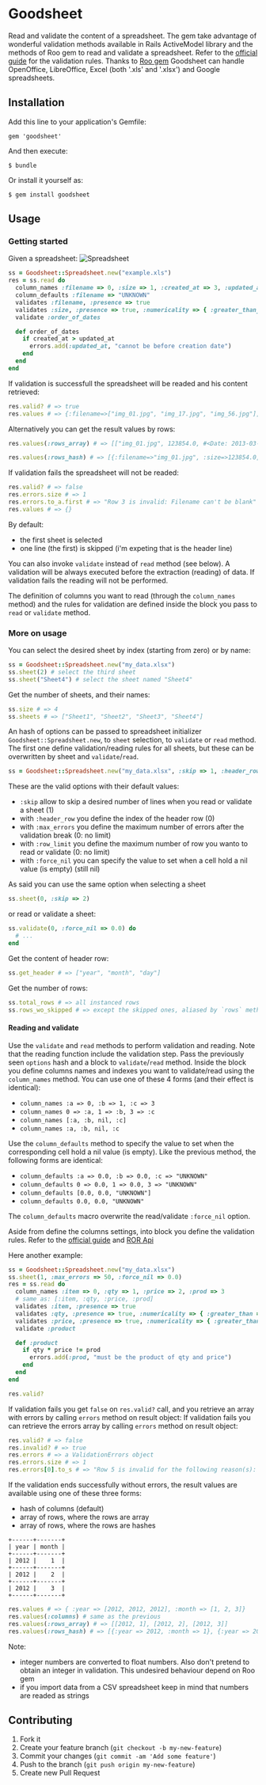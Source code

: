 # Goodsheet

Read and validate the content of a spreadsheet.
The gem take advantage of wonderful validation methods available in Rails ActiveModel library and the methods of Roo gem to read and validate a spreadsheet.
Refer to the [official guide](http://guides.rubyonrails.org/active_record_validations.html) for the validation rules.
Thanks to [Roo gem](https://github.com/Empact/roo) Goodsheet can handle OpenOffice, LibreOffice, Excel (both '.xls' and '.xlsx') and Google spreadsheets.


## Installation

Add this line to your application's Gemfile:

    gem 'goodsheet'

And then execute:

    $ bundle

Or install it yourself as:

    $ gem install goodsheet

## Usage

### Getting started

Given a spreadsheet:
![Spreadsheet](https://raw.github.com/iwan/goodsheet/master/img/img_01.png)

```ruby
ss = Goodsheet::Spreadsheet.new("example.xls")
res = ss.read do
  column_names :filename => 0, :size => 1, :created_at => 3, :updated_at => 4 # i want to ignore 'description' column
  column_defaults :filename => "UNKNOWN"
  validates :filename, :presence => true
  validates :size, :presence => true, :numericality => { :greater_than_or_equal_to => 0.0 }
  validate :order_of_dates

  def order_of_dates
    if created_at > updated_at
      errors.add(:updated_at, "cannot be before creation date")
    end
  end
end
```

If validation is successfull the spreadsheet will be readed and his content retrieved:
```ruby
res.valid? # => true
res.values # => {:filename=>["img_01.jpg", "img_17.jpg", "img_56.jpg"], :size=>[123854.0, 278333.0, 529639.0], :created_at=>[#<Date: 2013-03-03 ((2456355j,0s,0n),+0s,2299161j)>, ...], ...}
```

Alternatively you can get the result values by rows:
```ruby
res.values(:rows_array) # => [["img_01.jpg", 123854.0, #<Date: 2013-03-03 ((2456355j,0s,0n),+0s,2299161j)>, #<Date: 2013-03-31 ((2456383j,0s,0n),+0s,2299161j)>], ["img_17.jpg", 278333.0, #<Date: 2013-05-03 ...], ...]

res.values(:rows_hash) # => [{:filename=>"img_01.jpg", :size=>123854.0, :created_at=>#<Date: 2013-03-03 ((2456355j,0s,0n),+0s,2299161j)>, :updated_at=>#<Date: 2013-03-31 ((2456383j,0s,0n),+0s,2299161j)>}, {:filename=>"img_17.jpg", :size=>278333.0, ...}, ... ]
```

If validation fails the spreadsheet will not be readed:
```ruby
res.valid? # => false
res.errors.size # => 1
res.errors.to_a.first # => "Row 3 is invalid: Filename can't be blank"
res.values # => {}
```

By default:
* the first sheet is selected
* one line (the first) is skipped (i'm expeting that is the header line)

You can also invoke `validate` instead of `read` method (see below).
A validation will be always executed before the extraction (reading) of data. If validation fails the reading will not be performed.

The definition of columns you want to read (through the `column_names` method) and the rules for validation are defined inside the block you pass to `read` or `validate` method.



### More on usage

You can select the desired sheet by index (starting from zero) or by name:
```ruby
ss = Goodsheet::Spreadsheet.new("my_data.xlsx")
ss.sheet(2) # select the third sheet
ss.sheet("Sheet4") # select the sheet named "Sheet4"
```

Get the number of sheets, and their names:
```ruby
ss.size # => 4
ss.sheets # => ["Sheet1", "Sheet2", "Sheet3", "Sheet4"]
```

An hash of options can be passed to spreadsheet initializer `Goodsheet::Spreadsheet.new`, to `sheet` selection, to `validate` or `read` method. The first one define validation/reading rules for all sheets, but these can be overwritten by sheet and `validate`/`read`.

```ruby
ss = Goodsheet::Spreadsheet.new("my_data.xlsx", :skip => 1, :header_row => 0, :max_errors => 0, :row_limit => 0, :force_nil => nil )
```
These are the valid options with their default values:
- `:skip` allow to skip a desired number of lines when you read or validate a sheet (1)
- with `:header_row` you define the index of the header row (0)
- with `:max_errors` you define the maximum number of errors after the validation break (0: no limit)
- with `:row_limit` you define the maximum number of row you wanto to read or validate (0: no limit)
- with `:force_nil` you can specify the value to set when a cell hold a nil value (is empty) (still nil)

As said you can use the same option when selecting a sheet
```ruby
ss.sheet(0, :skip => 2)
```
or read or validate a sheet:
```ruby
ss.validate(0, :force_nil => 0.0) do
  # ...
end
```

Get the content of header row:
```ruby
ss.get_header # => ["year", "month", "day"]
```

Get the number of rows:
```ruby
ss.total_rows # => all instanced rows
ss.rows_wo_skipped # => except the skipped ones, aliased by `rows` method
```

#### Reading and validate

Use the `validate` and `read` methods to perform validation and reading. Note that the reading function include the validation step.
Pass the previously seen `options` hash and a block to `validate`/`read` method.
Inside the block you define columns names and indexes you want to validate/read using the `column_names` method. You can use one of these 4 forms (and their effect is identical):
- `column_names :a => 0, :b => 1, :c => 3`
- `column_names 0 => :a, 1 => :b, 3 => :c`
- `column_names [:a, :b, nil, :c]`
- `column_names :a, :b, nil, :c`

Use the `column_defaults` method to specify the value to set when the corresponding cell hold a nil value (is empty). Like the previous method, the following forms are identical:
- `column_defaults :a => 0.0, :b => 0.0, :c => "UNKNOWN"`
- `column_defaults 0 => 0.0, 1 => 0.0, 3 => "UNKNOWN"`
- `column_defaults [0.0, 0.0, "UNKNOWN"]`
- `column_defaults 0.0, 0.0, "UNKNOWN"`

The `column_defaults` macro overwrite the read/validate `:force_nil` option.

Aside from define the columns settings, into block you define the validation rules. 
Refer to the [official guide](http://guides.rubyonrails.org/active_record_validations.html) and [ROR Api](http://api.rubyonrails.org/classes/ActiveModel/Validations/ClassMethods.html)


Here another example:
```ruby
ss = Goodsheet::Spreadsheet.new("my_data.xlsx")
ss.sheet(1, :max_errors => 50, :force_nil => 0.0)
res = ss.read do
  column_names :item => 0, :qty => 1, :price => 2, :prod => 3
  # same as: [:item, :qty, :price, :prod]
  validates :item, :presence => true
  validates :qty, :presence => true, :numericality => { :greater_than => 0.0}
  validates :price, :presence => true, :numericality => { :greater_than => 0.0}
  validate :product

  def :product
    if qty * price != prod
      errors.add(:prod, "must be the product of qty and price")
    end
  end
end

res.valid?
```

If validation fails you get `false` on `res.valid?` call, and you retrieve an array with errors by calling `errors` method on result object:
If validation fails you can retrieve the errors array by calling `errors` method on result object:

```ruby
res.valid? # => false
res.invalid? # => true
res.errors # => a ValidationErrors object
res.errors.size # => 1
res.errors[0].to_s # => "Row 5 is invalid for the following reason(s): Year is not a number, Month is not a number"
```

If the validation ends successfully without errors, the result values are available using one of these three forms:
- hash of columns (default)
- array of rows, where the rows are array
- array of rows, where the rows are hashes


```
+------+-------+
| year | month |
+------+-------+
| 2012 |    1  |
+------+-------+
| 2012 |    2  |
+------+-------+
| 2012 |    3  |
+------+-------+
```

```ruby
res.values # => { :year => [2012, 2012, 2012], :month => [1, 2, 3]}
res.values(:columns) # same as the previous 
res.values(:rows_array) # => [[2012, 1], [2012, 2], [2012, 3]]
res.values(:rows_hash) # => [{:year => 2012, :month => 1}, {:year => 2012, :month => 2}, {:year => 2012, :month => 3}]
```



Note:
* integer numbers are converted to float numbers. Also don't pretend to obtain an integer in validation. This undesired behaviour depend on Roo gem
* if you import data from a CSV spreadsheet keep in mind that numbers are readed as strings




## Contributing

1. Fork it
2. Create your feature branch (`git checkout -b my-new-feature`)
3. Commit your changes (`git commit -am 'Add some feature'`)
4. Push to the branch (`git push origin my-new-feature`)
5. Create new Pull Request
